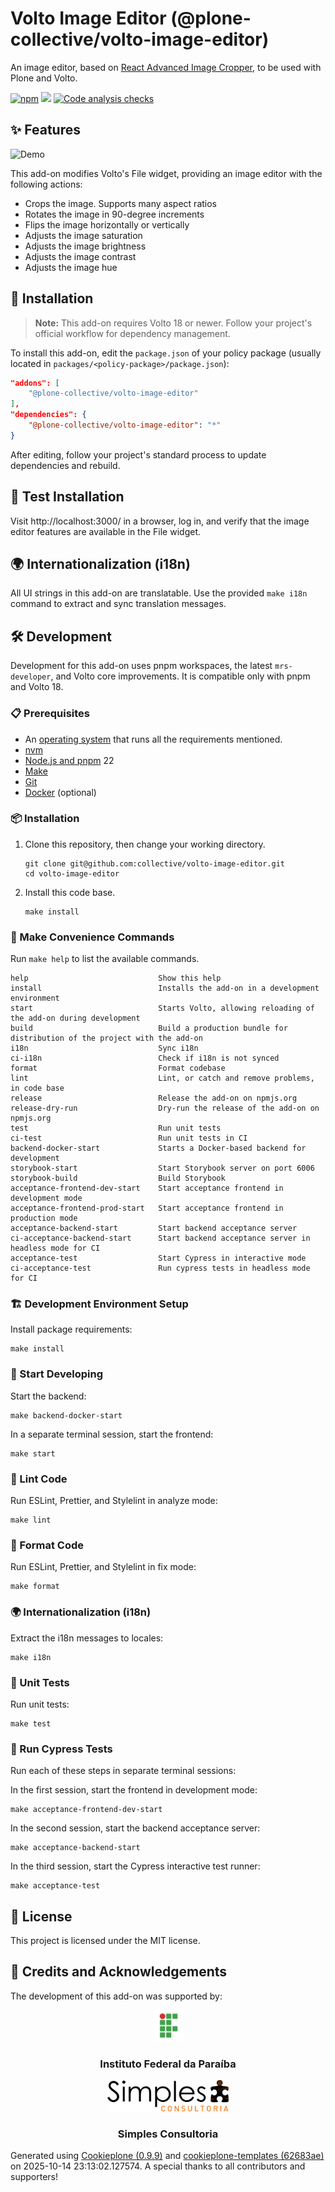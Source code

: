 # Volto Image Editor (@plone-collective/volto-image-editor)

An image editor, based on [React Advanced Image Cropper](https://www.npmjs.com/package/react-advanced-cropper), to be used with Plone and Volto.

[![npm](https://img.shields.io/npm/v/@plone-collective/volto-image-editor)](https://www.npmjs.com/package/@plone-collective/volto-image-editor)
[![](https://img.shields.io/badge/-Storybook-ff4785?logo=Storybook&logoColor=white&style=flat-square)](https://collective.github.io/volto-image-editor/)
[![Code analysis checks](https://github.com/collective/volto-image-editor/actions/workflows/main.yml/badge.svg)](https://github.com/collective/volto-image-editor/actions/workflows/main.yml)

## ✨ Features

![Demo](https://raw.githubusercontent.com/collective/volto-image-editor/refs/heads/main/docs/docs/_static/volto-image-editor.gif)


This add-on modifies Volto's File widget, providing an image editor with the following actions:

- Crops the image. Supports many aspect ratios
- Rotates the image in 90-degree increments
- Flips the image horizontally or vertically
- Adjusts the image saturation
- Adjusts the image brightness
- Adjusts the image contrast
- Adjusts the image hue



## 🚀 Installation

> **Note:** This add-on requires Volto 18 or newer. Follow your project's official workflow for dependency management.


To install this add-on, edit the `package.json` of your policy package (usually located in `packages/<policy-package>/package.json`):

```json
"addons": [
    "@plone-collective/volto-image-editor"
],
"dependencies": {
    "@plone-collective/volto-image-editor": "*"
}
```

After editing, follow your project's standard process to update dependencies and rebuild.

## 🧪 Test Installation

Visit http://localhost:3000/ in a browser, log in, and verify that the image editor features are available in the File widget.

## 🌍 Internationalization (i18n)

All UI strings in this add-on are translatable. Use the provided `make i18n` command to extract and sync translation messages.

## 🛠️ Development


Development for this add-on uses pnpm workspaces, the latest `mrs-developer`, and Volto core improvements. It is compatible only with pnpm and Volto 18.


### 📋 Prerequisites

-   An [operating system](https://6.docs.plone.org/install/create-project-cookieplone.html#prerequisites-for-installation) that runs all the requirements mentioned.
-   [nvm](https://6.docs.plone.org/install/create-project-cookieplone.html#nvm)
-   [Node.js and pnpm](https://6.docs.plone.org/install/create-project.html#node-js) 22
-   [Make](https://6.docs.plone.org/install/create-project-cookieplone.html#make)
-   [Git](https://6.docs.plone.org/install/create-project-cookieplone.html#git)
-   [Docker](https://docs.docker.com/get-started/get-docker/) (optional)


### 📦 Installation

1.  Clone this repository, then change your working directory.

    ```shell
    git clone git@github.com:collective/volto-image-editor.git
    cd volto-image-editor
    ```

2.  Install this code base.

    ```shell
    make install
    ```


### 🧰 Make Convenience Commands

Run `make help` to list the available commands.

```text
help                             Show this help
install                          Installs the add-on in a development environment
start                            Starts Volto, allowing reloading of the add-on during development
build                            Build a production bundle for distribution of the project with the add-on
i18n                             Sync i18n
ci-i18n                          Check if i18n is not synced
format                           Format codebase
lint                             Lint, or catch and remove problems, in code base
release                          Release the add-on on npmjs.org
release-dry-run                  Dry-run the release of the add-on on npmjs.org
test                             Run unit tests
ci-test                          Run unit tests in CI
backend-docker-start             Starts a Docker-based backend for development
storybook-start                  Start Storybook server on port 6006
storybook-build                  Build Storybook
acceptance-frontend-dev-start    Start acceptance frontend in development mode
acceptance-frontend-prod-start   Start acceptance frontend in production mode
acceptance-backend-start         Start backend acceptance server
ci-acceptance-backend-start      Start backend acceptance server in headless mode for CI
acceptance-test                  Start Cypress in interactive mode
ci-acceptance-test               Run cypress tests in headless mode for CI
```

### 🏗️ Development Environment Setup

Install package requirements:

```shell
make install
```

### 🚦 Start Developing

Start the backend:

```shell
make backend-docker-start
```

In a separate terminal session, start the frontend:

```shell
make start
```

### 🧹 Lint Code

Run ESLint, Prettier, and Stylelint in analyze mode:

```shell
make lint
```

### 🎨 Format Code

Run ESLint, Prettier, and Stylelint in fix mode:

```shell
make format
```

### 🌍 Internationalization (i18n)

Extract the i18n messages to locales:

```shell
make i18n
```

### 🧪 Unit Tests

Run unit tests:

```shell
make test
```

### 🧪 Run Cypress Tests

Run each of these steps in separate terminal sessions:

In the first session, start the frontend in development mode:

```shell
make acceptance-frontend-dev-start
```

In the second session, start the backend acceptance server:

```shell
make acceptance-backend-start
```

In the third session, start the Cypress interactive test runner:

```shell
make acceptance-test
```


## 📄 License

This project is licensed under the MIT license.


## 🙏 Credits and Acknowledgements

The development of this add-on was supported by:

<div style="text-align:center;">
    <div>
        <img src="https://raw.githubusercontent.com/collective/volto-image-editor/refs/heads/main/docs/docs/_static/ifpb-icon.svg" height="50px" style="max-height:50px">
        <h3>Instituto Federal da Paraíba</h3>
    </a>
    </div>
    <div>
        <img src="https://raw.githubusercontent.com/collective/volto-image-editor/refs/heads/main/docs/docs/_static/logo-simples.svg"  height="50px" style="max-height:50px">
        <h3>Simples Consultoria</h3>
        </a>
    </div>
</div>

Generated using [Cookieplone (0.9.9)](https://github.com/plone/cookieplone) and [cookieplone-templates (62683ae)](https://github.com/plone/cookieplone-templates/commit/62683aec96c2b6454cc32e06e57910fab3d52425) on 2025-10-14 23:13:02.127574. A special thanks to all contributors and supporters!
